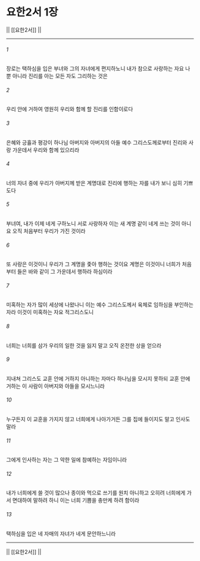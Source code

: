 # 요한2서 1장

|| [[요한2서]] ||
***

###### 1
장로는 택하심을 입은 부녀와 그의 자녀에게 편지하노니 내가 참으로 사랑하는 자요 나뿐 아니라 진리를 아는 모든 자도 그리하는 것은

###### 2
우리 안에 거하여 영원히 우리와 함께 할 진리를 인함이로다

###### 3
은혜와 긍휼과 평강이 하나님 아버지와 아버지의 아들 예수 그리스도께로부터 진리와 사랑 가운데서 우리와 함께 있으리라

###### 4
너의 자녀 중에 우리가 아버지께 받은 계명대로 진리에 행하는 자를 내가 보니 심히 기쁘도다

###### 5
부녀여, 내가 이제 네게 구하노니 서로 사랑하자 이는 새 계명 같이 네게 쓰는 것이 아니요 오직 처음부터 우리가 가진 것이라

###### 6
또 사랑은 이것이니 우리가 그 계명을 좇아 행하는 것이요 계명은 이것이니 너희가 처음부터 들은 바와 같이 그 가운데서 행하라 하심이라

###### 7
미혹하는 자가 많이 세상에 나왔나니 이는 예수 그리스도께서 육체로 임하심을 부인하는 자라 이것이 미혹하는 자요 적그리스도니

###### 8
너희는 너희를 삼가 우리의 일한 것을 잃지 말고 오직 온전한 상을 얻으라

###### 9
지내쳐 그리스도 교훈 안에 거하지 아니하는 자마다 하나님을 모시지 못하되 교훈 안에 거하는 이 사람이 아버지와 아들을 모시느니라

###### 10
누구든지 이 교훈을 가지지 않고 너희에게 나아가거든 그를 집에 들이지도 말고 인사도 말라

###### 11
그에게 인사하는 자는 그 악한 일에 참예하는 자임이니라

###### 12
내가 너희에게 쓸 것이 많으나 종이와 먹으로 쓰기를 원치 아니하고 오히려 너희에게 가서 면대하여 말하려 하니 이는 너희 기쁨을 충만케 하려 함이라

###### 13
택하심을 입은 네 자매의 자녀가 네게 문안하느니라

***
|| [[요한2서]] ||